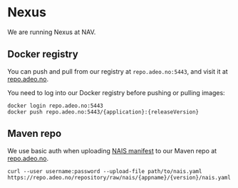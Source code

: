 Nexus
=====

We are running Nexus at NAV.


## Docker registry

You can push and pull from our registry at `repo.adeo.no:5443`, and visit it at [repo.adeo.no](https://repo.adeo.no/#browse/browse/components:docker).

You need to log into our Docker registry before pushing or pulling images:

```text
docker login repo.adeo.no:5443
docker push repo.adeo.no:5443/{application}:{releaseVersion}
```


## Maven repo

We use basic auth when uploading [NAIS manifest](/doc/contracts/README.md#nais-manifest) to our Maven repo at [repo.adeo.no](https://repo.adeo.no/).

```
curl --user username:password --upload-file path/to/nais.yaml https://repo.adeo.no/repository/raw/nais/{appname}/{version}/nais.yaml
```
